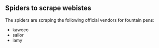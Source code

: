 ## Spiders to scrape webistes
The spiders are scraping the following official vendors for fountain pens:
- kaweco
- sailor
- lamy
